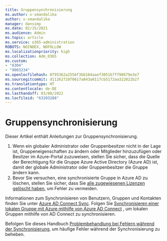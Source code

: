```yaml
---
title: Gruppensynchronisierung
ms.author: v-smandalika
author: v-smandalika
manager: dansimp
ms.date: 02/15/2021
ms.audience: Admin
ms.topic: article
ms.service: o365-administration
ROBOTS: NOINDEX, NOFOLLOW
ms.localizationpriority: high
ms.collection: Adm_O365
ms.custom:
- "8304"
- "9003234"
ms.openlocfilehash: 0795362a2556f3bb164aaef3051b7ff98679e3e7
ms.sourcegitcommit: d11262728f0617a843a0117cb5172aa322022b27
ms.translationtype: HT
ms.contentlocale: de-DE
ms.lasthandoff: 03/08/2022
ms.locfileid: "63203288"
---
```

# <a name="group-sync"></a>Gruppensynchronisierung

Dieser Artikel enthält Anleitungen zur Gruppensynchronisierung.

1. Wenn ein globaler Administrator oder Gruppenbesitzer nicht in der Lage ist, Gruppeneigenschaften zu ändern oder Mitglieder hinzuzufügen oder Besitzer im Azure-Portal zuzuweisen, stellen Sie sicher, dass die Quelle der Berechtigung für die Gruppe Azure Active Directory (Azure AD) ist, damit der globale Administrator oder Gruppenbesitzer die Gruppe ändern kann.
2. Bevor Sie versuchen, eine synchronisierte Gruppe in Azure AD zu löschen, stellen Sie sicher, dass Sie [alle zugewiesenen Lizenzen gelöscht haben](https://docs.microsoft.com/azure/active-directory/enterprise-users/licensing-group-advanced), um Fehler zu vermeiden.

Informationen zum Synchronisieren von Benutzern, Gruppen und Kontakten finden Sie unter [Azure AD Connect Sync](https://docs.microsoft.com/azure/active-directory/hybrid/concept-azure-ad-connect-sync-user-and-contacts). Folgen Sie [Synchronisieren einer lokalen Gruppe mit Azure mithilfe von Azure AD Connect](https://docs.microsoft.com/azure/active-directory/hybrid/whatis-hybrid-identity?WT.mc_id=Portal-Microsoft_Azure_Support) , um lokalen Gruppen mithilfe von AD Connect zu synchronisieren.

Befolgen Sie dieses Handbuch [Problembehandlung bei Fehlern während der Synchronisierung](https://docs.microsoft.com/azure/active-directory/hybrid/tshoot-connect-sync-errors), um häufige Fehler während der Synchronisierung zu beheben.

